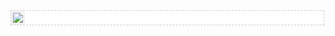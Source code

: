 <style type="text/css">
<!--
#demo {
background: #FFF;
overflow:hidden;
border: 1px dashed #CCC;
width: 500px;
}
#demo img {
border: 3px solid #F2F2F2;
}
#indemo {
float: left;
width: 100%;
}
#demo1 {
float: left;
}
#demo2 {
float: left;
}
-->
</style>
<div id="demo">
<div id="indemo">
<div id="demo1">
<a href="#"><img src="https://pic.imgdb.cn/item/6294dee30947543129597092.jpg" border="0" /></a>
</div>
<div id="demo2"></div>
</div>
</div>

<script>
<!--
var speed=10;
var tab=document.getElementById("demo");
var tab1=document.getElementById("demo1");
var tab2=document.getElementById("demo2");
tab2.innerHTML=tab1.innerHTML;
function Marquee(){
if(tab2.offsetWidth-tab.scrollLeft<=0)
tab.scrollLeft-=tab1.offsetWidth
else{
tab.scrollLeft++;
}
}
var MyMar=setInterval(Marquee,speed);
tab.onmouseover=function() {clearInterval(MyMar)};
tab.onmouseout=function() {MyMar=setInterval(Marquee,speed)};
-->
</script>
